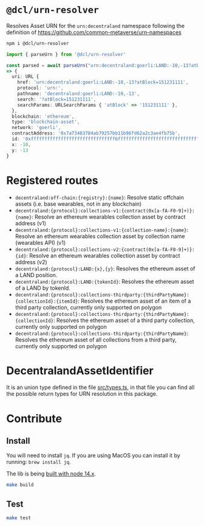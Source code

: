 # `@dcl/urn-resolver`

Resolves Asset URN for the `urn:decentraland` namespace following the definition of https://github.com/common-metaverse/urn-namespaces

```bash
npm i @dcl/urn-resolver
```

```typescript
import { parseUrn } from '@dcl/urn-resolver'

const parsed = await parseUrn("urn:decentraland:goerli:LAND:-10,-13?atBlock=151231111")
=> {
  uri: URL {
    href: 'urn:decentraland:goerli:LAND:-10,-13?atBlock=151231111',
    protocol: 'urn:',
    pathname: 'decentraland:goerli:LAND:-10,-13',
    search: '?atBlock=151231111',
    searchParams: URLSearchParams { 'atBlock' => '151231111' },
  },
  blockchain: 'ethereum',
  type: 'blockchain-asset',
  network: 'goerli',
  contractAddress: '0x7a73483784ab79257bb11b96fd62a2c3ae4fb75b',
  id: '0xfffffffffffffffffffffffffffffff6fffffffffffffffffffffffffffffff3',
  x: -10,
  y: -13
}
```

# Registered routes

- `decentraland:off-chain:{registry}:{name}`: Resolve static offchain assets (i.e. base wearables, not in any blockchain)
- `decentraland:{protocol}:collections-v1:{contract(0x[a-fA-F0-9]+)}:{name}`: Resolve an ethereum wearables collection asset by contract address (v1)
- `decentraland:{protocol}:collections-v1:{collection-name}:{name}`: Resolve an ethereum wearables collection asset by collection name (wearables API) (v1)
- `decentraland:{protocol}:collections-v2:{contract(0x[a-fA-F0-9]+)}:{id}`: Resolve an ethereum wearables collection asset by contract address (v2)
- `decentraland:{protocol}:LAND:{x},{y}`: Resolves the ethereum asset of a LAND position.
- `decentraland:{protocol}:LAND:{tokenId}`: Resolves the ethereum asset of a LAND by tokenId.
- `decentraland:{protocol}:collections-thirdparty:{thirdPartyName}:{collectionId}:{itemId}`: Resolves the ethereum asset of an item of a third party collection, currently only supported on polygon
- `decentraland:{protocol}:collections-thirdparty:{thirdPartyName}:{collectionId}`: Resolves the ethereum asset of a third party collection, currently only supported on polygon
- `decentraland:{protocol}:collections-thirdparty:{thirdPartyName}`: Resolves the ethereum asset of all collections from a third party, currently only supported on polygon

# DecentralandAssetIdentifier

It is an union type defined in the file [src/types.ts](src/types.ts), in that file you can find all the possible return types for URN resolution in this package.

# Contribute

## Install

You will need to install `jq`. If you are using MacOS you can install it by running: `brew install jq`.

The lib is being [built with node 14.x](.github/workflows/ci.yml).

```bash
make build
```

## Test

```bash
make test
```
